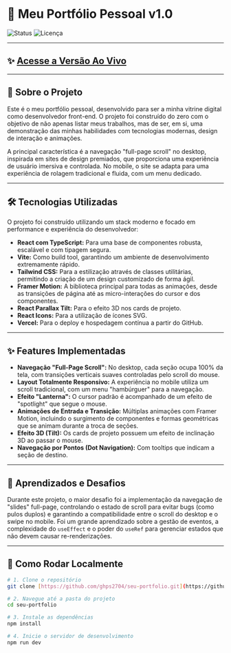 # 🚀 Meu Portfólio Pessoal v1.0

![Status](https://img.shields.io/badge/status-em%20desenvolvimento-blue?style=for-the-badge)
![Licença](https://img.shields.io/badge/licen%C3%A7a-MIT-green?style=for-the-badge)

---

## ✨ [Acesse a Versão Ao Vivo](https://guilhermepersuhn.com.br)

---

## 🎯 Sobre o Projeto

Este é o meu portfólio pessoal, desenvolvido para ser a minha vitrine digital como desenvolvedor front-end. O projeto foi construído do zero com o objetivo de não apenas listar meus trabalhos, mas de ser, em si, uma demonstração das minhas habilidades com tecnologias modernas, design de interação e animações.

A principal característica é a navegação "full-page scroll" no desktop, inspirada em sites de design premiados, que proporciona uma experiência de usuário imersiva e controlada. No mobile, o site se adapta para uma experiência de rolagem tradicional e fluida, com um menu dedicado.

---

## 🛠️ Tecnologias Utilizadas

O projeto foi construído utilizando um stack moderno e focado em performance e experiência do desenvolvedor:

* **React com TypeScript:** Para uma base de componentes robusta, escalável e com tipagem segura.
* **Vite:** Como build tool, garantindo um ambiente de desenvolvimento extremamente rápido.
* **Tailwind CSS:** Para a estilização através de classes utilitárias, permitindo a criação de um design customizado de forma ágil.
* **Framer Motion:** A biblioteca principal para todas as animações, desde as transições de página até as micro-interações do cursor e dos componentes.
* **React Parallax Tilt:** Para o efeito 3D nos cards de projeto.
* **React Icons:** Para a utilização de ícones SVG.
* **Vercel:** Para o deploy e hospedagem contínua a partir do GitHub.

---

## ✨ Features Implementadas

* **Navegação "Full-Page Scroll":** No desktop, cada seção ocupa 100% da tela, com transições verticais suaves controladas pelo scroll do mouse.
* **Layout Totalmente Responsivo:** A experiência no mobile utiliza um scroll tradicional, com um menu "hambúrguer" para a navegação.
* **Efeito "Lanterna":** O cursor padrão é acompanhado de um efeito de "spotlight" que segue o mouse.
* **Animações de Entrada e Transição:** Múltiplas animações com Framer Motion, incluindo o surgimento de componentes e formas geométricas que se animam durante a troca de seções.
* **Efeito 3D (Tilt):** Os cards de projeto possuem um efeito de inclinação 3D ao passar o mouse.
* **Navegação por Pontos (Dot Navigation):** Com tooltips que indicam a seção de destino.

---

## 🧠 Aprendizados e Desafios

Durante este projeto, o maior desafio foi a implementação da navegação de "slides" full-page, controlando o estado de scroll para evitar bugs (como pulos duplos) e garantindo a compatibilidade entre o scroll do desktop e o swipe no mobile. Foi um grande aprendizado sobre a gestão de eventos, a complexidade do `useEffect` e o poder do `useRef` para gerenciar estados que não devem causar re-renderizações.

---

## 🏁 Como Rodar Localmente

```bash
# 1. Clone o repositório
git clone [https://github.com/ghps2704/seu-portfolio.git](https://github.com/ghps2704/seu-portfolio.git)

# 2. Navegue até a pasta do projeto
cd seu-portfolio

# 3. Instale as dependências
npm install

# 4. Inicie o servidor de desenvolvimento
npm run dev
